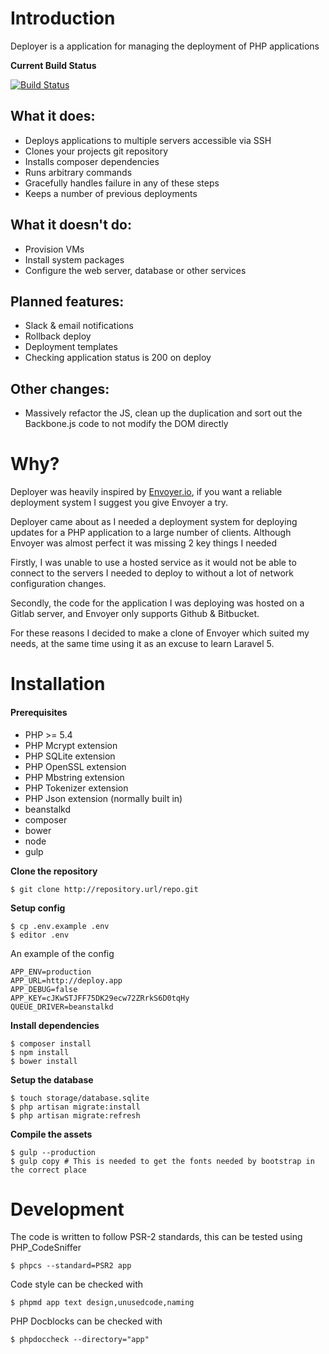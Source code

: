# Introduction

Deployer is a application for managing the deployment of PHP applications

**Current Build Status**

[![Build Status](http://ci.rebelinblue.com/build-status/image/3?branch=master)](http://ci.rebelinblue.com/build-status/view/3?branch=master)

## What it does:
* Deploys applications to multiple servers accessible via SSH
* Clones your projects git repository
* Installs composer dependencies
* Runs arbitrary commands
* Gracefully handles failure in any of these steps
* Keeps a number of previous deployments

## What it doesn't do:
* Provision VMs
* Install system packages
* Configure the web server, database or other services

## Planned features:
* Slack & email notifications
* Rollback deploy
* Deployment templates
* Checking application status is 200 on deploy

## Other changes:
* Massively refactor the JS, clean up the duplication and sort out the Backbone.js code to not modify the DOM directly

# Why?

Deployer was heavily inspired by [Envoyer.io](https://envoyer.io), if you want a reliable deployment system I suggest you give Envoyer a try.

Deployer came about as I needed a deployment system for deploying updates for a PHP application to a large number of clients. Although Envoyer was almost perfect it was missing 2 key things I needed

Firstly, I was unable to use a hosted service as it would not be able to connect to the servers I needed to deploy to without a lot of network configuration changes.

Secondly, the code for the application I was deploying was hosted on a Gitlab server, and Envoyer only supports Github & Bitbucket.

For these reasons I decided to make a clone of Envoyer which suited my needs, at the same time using it as an excuse to learn Laravel 5.

# Installation

#### Prerequisites 

* PHP >= 5.4
* PHP Mcrypt extension
* PHP SQLite extension
* PHP OpenSSL extension
* PHP Mbstring extension
* PHP Tokenizer extension
* PHP Json extension (normally built in)
* beanstalkd
* composer
* bower
* node
* gulp

**Clone the repository**

    $ git clone http://repository.url/repo.git

**Setup config**

    $ cp .env.example .env
    $ editor .env

An example of the config

    APP_ENV=production
    APP_URL=http://deploy.app
    APP_DEBUG=false
    APP_KEY=cJKwSTJFF75DK29ecw72ZRrkS6D0tqHy
    QUEUE_DRIVER=beanstalkd

**Install dependencies**

    $ composer install
    $ npm install
    $ bower install

**Setup the database**

    $ touch storage/database.sqlite
    $ php artisan migrate:install
    $ php artisan migrate:refresh

**Compile the assets**

    $ gulp --production
    $ gulp copy # This is needed to get the fonts needed by bootstrap in the correct place

# Development

The code is written to follow PSR-2 standards, this can be tested using PHP_CodeSniffer

    $ phpcs --standard=PSR2 app

Code style can be checked with

    $ phpmd app text design,unusedcode,naming

PHP Docblocks can be checked with

    $ phpdoccheck --directory="app"
